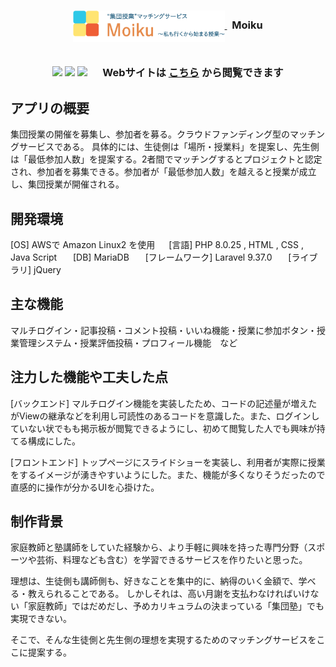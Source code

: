 <h3 align="center">
<a href="https://moiku-2022.herokuapp.com/">
    <img src="./public/images/logo.png" alt="logo" title="Moiku" align="center" height="50" />
</a>
&nbsp;<!--半角スペース1個分--> Moiku
<br><br/>
    
![](https://img.shields.io/github/directory-file-count/water-up/moiku)
![](https://img.shields.io/website?url=https%3A%2F%2Fmoiku-2022.herokuapp.com%2F)
![](https://img.shields.io/github/watchers/water-up/moiku?style=social)
&nbsp;<!--半角スペース1個分-->　Webサイトは
<a href="https://moiku-2022.herokuapp.com/">こちら</a>
から閲覧できます
</h3>


<!-- DOCUMENTATION -->

## アプリの概要
集団授業の開催を募集し、参加者を募る。クラウドファンディング型のマッチングサービスである。
具体的には、生徒側は「場所・授業料」を提案し、先生側は「最低参加人数」を提案する。2者間でマッチングするとプロジェクトと認定され、参加者を募集できる。参加者が「最低参加人数」を越えると授業が成立し、集団授業が開催される。


## 開発環境
[OS] AWSで Amazon Linux2 を使用 &nbsp;<!--半角スペース1個分-->　[言語] PHP 8.0.25 , HTML , CSS , Java Script &nbsp;<!--半角スペース1個分-->　 [DB] MariaDB &nbsp;<!--半角スペース1個分-->　 [フレームワーク] Laravel 9.37.0 &nbsp;<!--半角スペース1個分-->　 [ライブラリ] jQuery


## 主な機能
マルチログイン・記事投稿・コメント投稿・いいね機能・授業に参加ボタン・授業管理システム・授業評価投稿・プロフィール機能　など


## 注力した機能や工夫した点
[バックエンド] マルチログイン機能を実装したため、コードの記述量が増えたがViewの継承などを利用し可読性のあるコードを意識した。また、ログインしていない状でもも掲示板が閲覧できるようにし、初めて閲覧した人でも興味が持てる構成にした。　　　　

[フロントエンド] トップページにスライドショーを実装し、利用者が実際に授業をするイメージが湧きやすいようにした。また、機能が多くなりそうだったので直感的に操作が分かるUIを心掛けた。


## 制作背景
家庭教師と塾講師をしていた経験から、より手軽に興味を持った専門分野（スポーツや芸術、料理なども含む）を学習できるサービスを作りたいと思った。

理想は、生徒側も講師側も、好きなことを集中的に、納得のいく金額で、学べる・教えられることである。
しかしそれは、高い月謝を支払わなければいけない「家庭教師」ではだめだし、予めカリキュラムの決まっている「集団塾」でも実現できない。

そこで、そんな生徒側と先生側の理想を実現するためのマッチングサービスをここに提案する。
